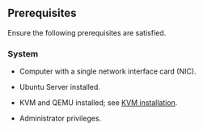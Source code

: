 ## Prerequisites

Ensure the following prerequisites are satisfied.

### System

- Computer with a single network interface card (NIC).

- Ubuntu Server installed.

- KVM and QEMU installed; see [KVM installation](https://help.ubuntu.com/community/KVM/Installation).

- Administrator privileges.
